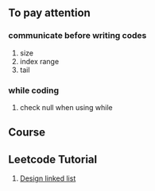 ## To pay attention 
### communicate before writing codes
1. size
2. index range
3. tail

### while coding
1. check null when using while

## Course

## Leetcode Tutorial
1. [Design linked list](https://leetcode.com/problems/design-linked-list/)